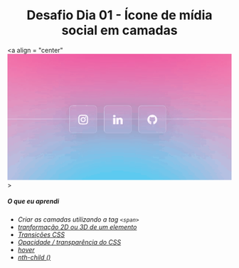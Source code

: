 <h1 align= "center">
  Desafio Dia 01 - Ícone de mídia social em camadas <a name="id01"></a>
</h1>

<a align = "center"
![](https://github.com/leokattah/30_dias_De_CSS/blob/main/assets/dia1.gif)>

##### O que eu aprendi

* *Criar as camadas utilizando a tag `<span>`*
* *[tranformação 2D ou 3D de um elemento](https://www.w3schools.com/cssref/css3_pr_transform.asp)*
* *[Transições CSS](https://www.w3schools.com/css/css3_transitions.asp)*
* *[Opacidade / transparência do CSS](https://www.w3schools.com/css/css_image_transparency.asp)*
* *[hover](https://www.w3schools.com/cssref/sel_hover.asp)*
* *[nth-child ()](https://www.w3schools.com/cssref/sel_nth-child.asp)*

